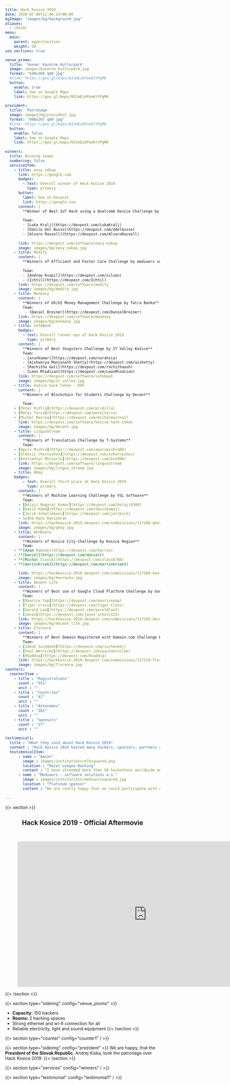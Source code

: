 ```yaml
---
title: Hack Kosice 2019
date: 2020-07-06T11:46:13+00:00
bgImage: "images/bg/background.jpg"
aliases:
  - /hk19/
menu:
  main:
    parent: opportunities
    weight: 20
use_sections: true

venue_promo:
  title: 'Venue: Kasárne Kulturpark'
  image: images/kasarne_kulturpark.jpg
  format: "540x360 q60 jpg"
  #link: https://goo.gl/maps/N3JmEi6PoeKtYPgM6
  button:
    enable: true
    label: See on Google Maps
    link: https://goo.gl/maps/N3JmEi6PoeKtYPgM6
    
prezident:
  title: 'Patronage'
  image: images/bg/prezident.jpg
  format: "400x267 q60 jpg"
  #link: https://goo.gl/maps/N3JmEi6PoeKtYPgM6
  button:
    enable: false
    label: See on Google Maps
    link: https://goo.gl/maps/N3JmEi6PoeKtYPgM6
    
winners:
  title: Winning teams
  numbering: false
  serviceItem:
    - title: easy nákup
      link: https://google.com
      badges:
        - text: Overall winner of Hack Kosice 2019
          type: primary
      button:
        label: See on Devpost
        link: https://google.com
      content: |
        **Winner of Best IoT Hack using a Qualcomm Device Challenge by Qualcomm**
        
        Team:
        - [Luka Kralj](https://devpost.com/LukaKralj)
        - [Danilo Del Busso](https://devpost.com/ddelbusso)
        - [Alvaro Rausell](https://devpost.com/AlvaroRausell)
  
      link: https://devpost.com/software/easy-nakup
      image: images/bg/easy_nakup.jpg
    - title: Medify
      content: |
        **Winners of Efficient and Faster Care Challenge by mediworx software solutions, a.s.**
        
        Team:
        - [Andrew Kvapil](https://devpost.com/viluon)
        - [Ichtil](https://devpost.com/Ichtil)
      link: https://devpost.com/software/medify
      image: images/bg/medify.jpg
    - title: Moneasy
      content: |
        **Winners of UX/UI Money Management Challenge by Tatra Banka**
        Team:
         - [Daniel Breiner](https://devpost.com/DanielBreiner)
      link: https://devpost.com/software/moneasy
      image: images/bg/moneasy.jpg
    - title: SafeBeat
      badges:
        - text: Overall runner-ups of Hack Kosice 2019
          type: primary
      content: |
        **Winners of Best Yougsters Challenge by IT Valley Košice**
        Team:
        - [arunkumar](https://devpost.com/nurahsia)
        - [Aishwarya Manjunath Shetty](https://devpost.com/aishetty)
        - [Rachitha Gali](https://devpost.com/rachithaash)
        - [Leon Mlodzian](https://devpost.com/LeonMlodzian)
      link: https://devpost.com/software/safebeat
      image: images/bg/it_valley.jpg
    - title: košice hack token - KHT
      content: |
        **Winners of Blockchain for Students Challenge by Decent**
        
        Team:
    - [Peter Ridlla](https://devpost.com/pridilla)
    - [Matej Tarca](https://devpost.com/matejtarca)
    - [Michal Masrna](https://devpost.com/michalmasrna1)
      link: https://devpost.com/software/kosice-hack-token
      image: images/bg/decent.jpg
    - title: LinguaStream
      content: |
        **Winners of Translation Challenge by T-Systems**
        Team:
    - [Apurv Mishra](https://devpost.com/apurvmishra99)
    - [Oleksii Chernyshov](https://devpost.com/ochernyshov)
    - [Kostiantyn Miniailo](https://devpost.com/kos99m)
      link: https://devpost.com/software/linguastream
      image: images/bg/lingua_stream.jpg
    - title: QKey
    badges:
        - text: Overall third place at Hack Kosice 2019
          type: primary
      content: |     
        **Winners of Machine Learning Challenge by VSL Software**
        Team:
      - [Balaji Nagaraj Kumar](https://devpost.com/balaji9300)
      - [Dāvis Kūma](https://devpost.com/daviskuma1)
      - [Jorik Schellekens](https://devpost.com/joriksch)
      - Sudha Rani Ravindran
      link: https://hackkosice-2019.devpost.com/submissions/117268-qkey
      image: images/bg/qkey.jpg
    - title: KEnRoute
      content: |
        **Winners of Kosice City Challenge by Kosice Region**
        Team:
    - **[Adam Radvan](https://devpost.com/karrzo)
    - **[Daniel](https://devpost.com/danzatt)
    - **[Michal Slavik](https://devpost.com/slavik786)
    - **[martinkrsak3](https://devpost.com/martinkrsak3)

      link: https://hackkosice-2019.devpost.com/submissions/117269-kenroute
      image: images/bg/kenroute.jpg
    - title: Decent Life
      content: |
        **Winners of Best use of Google Cloud Platform Challenge by Google Cloud Platform**
        Team:
      - [Maurice Yap](https://devpost.com/mauriceyap)
      - [Tiger-Cross](https://devpost.com/Tiger-Cross)
      - [Gerald Low](https://devpost.com/geraldlow7)
      - [Jonas](https://devpost.com/jonas-scholz123)
      link: https://hackkosice-2019.devpost.com/submissions/117265-decent-life
      image: images/bg/decent_life.jpg
    - title: Florence
      content: |
        **Winners of Best Domain Registered with Domain.com Challenge by Domain.com**
        Team:
      - [Jakub Suchánek](https://devpost.com/suchanekj)
      - [Paul Wernicke](https://devpost.com/paulwernicke)
      - [HSaddiq](https://devpost.com/HSaddiq)
      link: https://hackkosice-2019.devpost.com/submissions/117219-florence
      image: images/bg/florence.jpg
counter1:
  counterItem :
    - title : "Registrations"
      count : "551"
      unit : ""
    - title : "Countries"
      count : "41"
      unit : ""
    - title : "Attendees"
      count : "162"
      unit : ""
    - title : "Sponsors"
      count : "27"
      unit : ""
      
testimonial1:
  title : "What they said about Hack Kosice 2019"
  content : "Hack Kosice 2019 hosted many hackers, sponsors, partners and friends. Here is what some of them said about the event."
  testimonialItem:
      - name : "Aaron"
        image : images/institutions/mlhsquared.png
        location : "Major League Hacking"
        content : “I have attended more than 50 hackathons worldwide and Hack Kosice is among the best events I have been to. Despite it being the first edition of Hack Kosice, the event felt really well put together and the production quality was absolutely top notch.”
      - name : "Mediworx - software solutions a.s."
        image : images/institutions/mediworxsquared.jpg
        location : "Platinum sponsor"
        content : “We are really happy that we could participate with all of you. It was definitely a great weekend with a lot of positive energy. As the first-timers in organization, it was done on very high level - you are professionals :-) Many thanks to all of you, honestly best event we took part on for a long time :-)”
     
---
```


{{< section >}}

<div align="center">

## Hack Kosice 2019 - Official Aftermovie
<br />

<figure class="video_container">
  <iframe width="840" height="472" src="https://www.youtube.com/embed/b4oVTWkvXyk" frameborder="0" allowfullscreen="true"> </iframe>
</figure>

</div>


{{< /section >}}


{{< section type="sideimg" config="venue_promo" >}}
- **Capacity:** 150 hackers
- **Rooms:** 2 hacking spaces 
- Strong ethernet and wi-fi connection for all
- Reliable electricity, light and sound equipment
{{< /section >}}



{{< section type="counter" config="counter1" / >}}

{{< section type="sideimg" config="prezident" >}}
We are happy, that the **President of the Slovak Republic**, Andrej Kiska, took the patronage over Hack Kosice 2019.
{{< /section >}}


{{< section type="services" config="winners" / >}}

{{< section type="testimonial" config="testimonial1" / >}}
